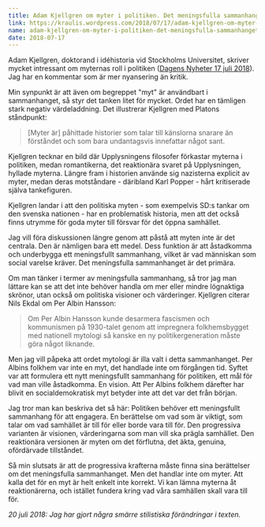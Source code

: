 ```yaml
---
title: Adam Kjellgren om myter i politiken. Det meningsfulla sammanhanget
link: https://kraulis.wordpress.com/2018/07/17/adam-kjellgren-om-myter-i-politiken-det-meningsfulla-sammanhanget/
name: adam-kjellgren-om-myter-i-politiken-det-meningsfulla-sammanhanget
date: 2018-07-17
---
```

Adam Kjellgren, doktorand i idéhistoria vid Stockholms Universitet, skriver mycket intressant om myternas roll i politiken ([Dagens Nyheter 17 juli 2018](https://www.dn.se/kultur-noje/darfor-behover-vi-tala-om-myternas-betydelse-i-politiken/)). Jag har en kommentar som är mer nyansering än kritik.

Min synpunkt är att även om begreppet "myt" är användbart i sammanhanget, så styr det tanken litet för mycket. Ordet har en tämligen stark negativ värdeladdning. Det illustrerar Kjellgren med Platons ståndpunkt:

> [Myter är] påhittade historier som talar till känslorna snarare än förståndet och som bara undantagsvis innefattar något sant.

Kjellgren tecknar en bild där Upplysningens filosofer förkastar myterna i politiken, medan romantikerna, det reaktionära svaret på Upplysningen, hyllade myterna. Längre fram i historien använde sig nazisterna explicit av myter, medan deras motståndare - däribland Karl Popper - hårt kritiserade själva tankefiguren.

Kjellgren landar i att den politiska myten - som exempelvis SD:s tankar om den svenska nationen - har en problematisk historia, men att det också finns utrymme för goda myter till försvar för det öppna samhället.

Jag vill föra diskussionen längre genom att påstå att myten inte är det centrala. Den är nämligen bara ett medel. Dess funktion är att åstadkomma och underbygga ett meningsfullt sammanhang, vilket är vad människan som social varelse kräver. Det meningsfulla sammanhanget är det primära.



Om man tänker i termer av meningsfulla sammanhang, så tror jag man lättare kan se att det inte behöver handla om mer eller mindre lögnaktiga skrönor, utan också om politiska visioner och värderinger. Kjellgren citerar Nils Ekdal om Per Albin Hansson:

> Om Per Albin Hansson kunde desarmera fascismen och kommunismen på 1930-talet genom att impregnera folkhemsbygget med nationell mytologi så kanske en ny politikergeneration måste göra något liknande.

Men jag vill påpeka att ordet mytologi är illa valt i detta sammanhanget. Per Albins folkhem var inte en myt, det handlade inte om förgången tid. Syftet var att formulera ett nytt meningsfullt sammanhang för politiken, ett mål för vad man ville åstadkomma. En vision. Att Per Albins folkhem därefter har blivit en socialdemokratisk myt betyder inte att det var det från början.

Jag tror man kan beskriva det så här: Politiken behöver ett meningsfullt sammanhang för att engagera. En berättelse om vad som är viktigt, som talar om vad samhället är till för eller borde vara till för. Den progressiva varianten är visionen, värderingarna som man vill ska prägla samhället. Den reaktionära versionen är myten om det förflutna, det äkta, genuina, ofördärvade tillståndet.

Så min slutsats är att de progressiva krafterna måste finna sina berättelser om det meningsfulla sammanhanget. Men det handlar inte om myter. Att kalla det för en myt är helt enkelt inte korrekt. Vi kan lämna myterna åt reaktionärerna, och istället fundera kring vad våra samhällen skall vara till för.

*20 juli 2018: Jag har gjort några smärre stilistiska förändringar i texten.*

